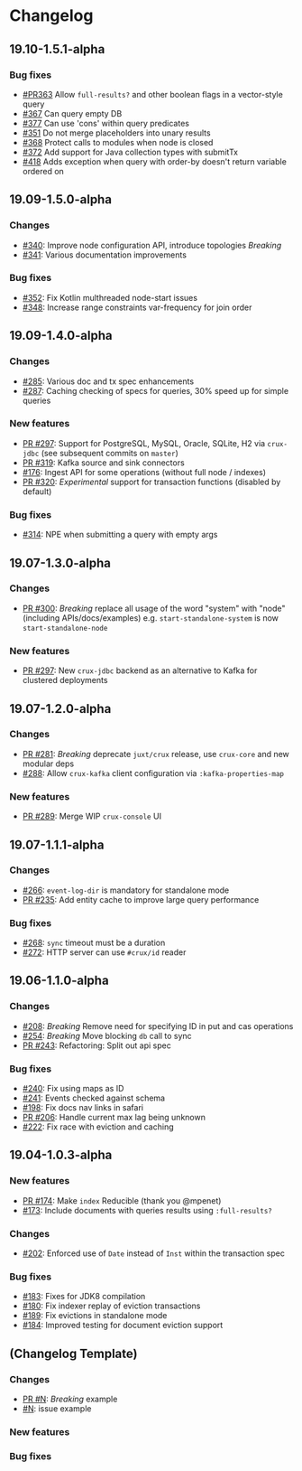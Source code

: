 # Changelog

## 19.10-1.5.1-alpha

### Bug fixes

* [#PR363](https://github.com/juxt/crux/pull/363) Allow `full-results?` and other boolean flags in a vector-style query
* [#367](https://github.com/juxt/crux/issues/367) Can query empty DB
* [#377](https://github.com/juxt/crux/issues/377) Can use 'cons' within query predicates
* [#351](https://github.com/juxt/crux/issues/351) Do not merge placeholders into unary results
* [#368](https://github.com/juxt/crux/issues/368) Protect calls to modules when node is closed
* [#372](https://github.com/juxt/crux/issues/372) Add support for Java collection types with submitTx
* [#418](https://github.com/juxt/crux/issues/418) Adds exception when query with order-by doesn't return variable ordered on

## 19.09-1.5.0-alpha

### Changes

* [#340](https://github.com/juxt/crux/pull/340): Improve node configuration API, introduce topologies *Breaking*
* [#341](https://github.com/juxt/crux/issues/341): Various documentation improvements

### Bug fixes

* [#352](https://github.com/juxt/crux/issues/352): Fix Kotlin multhreaded node-start issues
* [#348](https://github.com/juxt/crux/issues/348): Increase range constraints var-frequency for join order

## 19.09-1.4.0-alpha

### Changes
* [#285](https://github.com/juxt/crux/issues/285): Various doc and tx spec enhancements
* [#287](https://github.com/juxt/crux/issues/287): Caching checking of specs for queries, 30% speed up for simple queries

### New features
* [PR #297](https://github.com/juxt/crux/pull/297): Support for PostgreSQL, MySQL, Oracle, SQLite, H2 via `crux-jdbc` (see subsequent commits on `master`)
* [PR #319](https://github.com/juxt/crux/pull/318): Kafka source and sink connectors
* [#176](https://github.com/juxt/crux/issues/176): Ingest API for some operations (without full node / indexes)
* [PR #320](https://github.com/juxt/crux/pull/320): *Experimental* support for transaction functions (disabled by default)

### Bug fixes
* [#314](https://github.com/juxt/crux/issues/314): NPE when submitting a query with empty args

## 19.07-1.3.0-alpha

### Changes

* [PR #300](https://github.com/juxt/crux/pull/300): *Breaking* replace all
  usage of the word "system" with "node" (including APIs/docs/examples) e.g. `start-standalone-system` is now `start-standalone-node`

### New features

* [PR #297](https://github.com/juxt/crux/pull/297): New `crux-jdbc` backend as an alternative to Kafka for clustered deployments

## 19.07-1.2.0-alpha

### Changes

* [PR #281](https://github.com/juxt/crux/pull/281): *Breaking* deprecate `juxt/crux` release, use `crux-core` and new modular deps
* [#288](https://github.com/juxt/crux/issues/288): Allow `crux-kafka` client configuration via `:kafka-properties-map`

### New features

* [PR #289](https://github.com/juxt/crux/issues/289): Merge WIP `crux-console` UI

## 19.07-1.1.1-alpha

### Changes

* [#266](https://github.com/juxt/crux/issues/266): `event-log-dir` is mandatory for standalone mode
* [PR #235](https://github.com/juxt/crux/pull/235): Add entity cache to improve large query performance

### Bug fixes

* [#268](https://github.com/juxt/crux/issues/268): `sync` timeout must be a duration
* [#272](https://github.com/juxt/crux/issues/272):  HTTP server can use `#crux/id` reader

## 19.06-1.1.0-alpha

### Changes

* [#208](https://github.com/juxt/crux/issues/208): *Breaking* Remove need for specifying ID in put and cas operations
* [#254](https://github.com/juxt/crux/issues/254): *Breaking* Move blocking `db` call to sync
* [PR #243](https://github.com/juxt/crux/pull/243): Refactoring: Split out api spec

### Bug fixes

* [#240](https://github.com/juxt/crux/issues/245): Fix using maps as ID
* [#241](https://github.com/juxt/crux/issues/241): Events checked against schema
* [#198](https://github.com/juxt/crux/issues/198): Fix docs nav links in safari
* [PR #206](https://github.com/juxt/crux/pull/206): Handle current max lag being unknown
* [#222](https://github.com/juxt/crux/issues/222): Fix race with eviction and caching

## 19.04-1.0.3-alpha

### New features

* [PR #174](https://github.com/juxt/crux/pull/174): Make `index` Reducible (thank you @mpenet)
* [#173](https://github.com/juxt/crux/issues/173): Include documents with queries results using `:full-results?`

### Changes

* [#202](https://github.com/juxt/crux/issues/202): Enforced use of `Date` instead of `Inst` within the transaction spec

### Bug fixes

* [#183](https://github.com/juxt/crux/issues/183): Fixes for JDK8 compilation
* [#180](https://github.com/juxt/crux/issues/180): Fix indexer replay of eviction transactions
* [#189](https://github.com/juxt/crux/issues/189): Fix evictions in standalone mode
* [#184](https://github.com/juxt/crux/issues/184): Improved testing for document eviction support

## (Changelog Template)

### Changes
* [PR #N](https://github.com/juxt/crux/pull/N): *Breaking* example
* [#N](https://github.com/juxt/crux/issues/N): issue example

### New features

### Bug fixes

